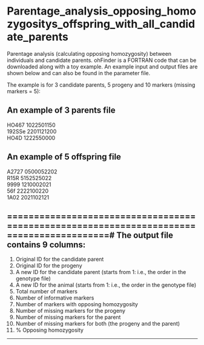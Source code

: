 # Parentage_analysis_opposing_homozygositys_offspring_with_all_candidate_parents

Parentage analysis (calculating opposing homozygosity) between individuals and candidate parents. ohFinder is a FORTRAN code that can be downloaded along with a toy example. An example input and output files are shown below and can also be found in the parameter file.

The example is for 3 candidate parents, 5 progeny and 10 markers (missing markers = 5):

An example of 3 parents file
 ----------------------------------------
HO467 1022501150   
192SSe 2201121200   
HO4D 1222550000        

An example of 5 offspring file
----------------------------------------
A2727 0500052202    
R15R 5152525022    
9999 1210002021    
56f 2222100220    
1A02 2021102121    

=========================================================================================#
 The output file contains 9 columns:
----------------------------------------------------------------------------------------
  1. Original ID for the candidate parent
  2. Original ID for the progeny
  3. A new ID for the candidate parent (starts from 1: i.e., the order in the genotype file) 
  4. A new ID for the animal (starts from 1: i.e., the order in the genotype file)
  5. Total number of markers 
  6. Number of informative markers
  7. Number of markers with opposing homozygosity
  8. Number of missing markers for the progeny
  9. Number of missing markers for the parent
 10. Number of missing markers for both (the progeny and the parent)
 11. % Opposing homozygosity
----------------------------------------------------------------------------------------

